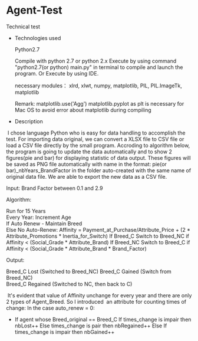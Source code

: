 # Agent-Test
Technical test 

- Technologies used

  Python2.7

  Compile with python 2.7 or python 2.x
  Execute by using command "python2.7(or python) main.py" in terminal to compile and launch the program.
  Or Execute by using IDE.

  necessary modules：
  xlrd, xlwt, numpy, matplotlib, PIL, PIL.ImageTk,  matplotlib
  
  Remark:
  matplotlib.use('Agg') matplotlib.pyplot as plt is necessary for Mac OS to avoid error about matplotlib during compiling
  

- Description
  
  I chose language Python who is easy for data handling to accomplish the test. For importing data original, we can convert a XLSX file to CSV file or load a CSV file directly by the small program. Accroding to algorithm below, the program is going to update the data automatically and to show 2 figures(pie and bar) for displaying statistic of data output. These figures will be saved as PNG file automatically with name in the format: pie(or bar)_nbYears_BrandFactor in the folder auto-created with the same name of original data file. We are able to export the new data as a CSV file.

  Input: Brand Factor between 0.1 and 2.9

  Algorithm:

  Run for 15 Years        
      Every Year: Increment Age   
      If Auto Renew - Maintain Breed  
      Else No Auto-Renew: 
          Affinity =  Payment_at_Purchase/Attribute_Price + (2 * Attribute_Promotions * Inertia_for_Switch)
          If Breed_C  Switch to Breed_NC if Affinity < (Social_Grade * Attribute_Brand)
          If Breed_NC Switch to Breed_C if Affinity < (Social_Grade * Attribute_Brand * Brand_Factor)

  Output: 

  Breed_C Lost (Switched to Breed_NC) 
  Breed_C Gained (Switch from Breed_NC)   
  Breed_C Regained (Switched to NC, then back to C)
  
  It's evident that value of Affinity unchange for every year and there are only 2 types of Agent_Breed. So I introduced
  an attribute for counting times of change:
  In the case auto_renew = 0:
  - If agent whose Breed_original == Breed_C 
      If times_change is impair then nbLost++
      Else times_change is pair then nbRegained++
    Else 
      If times_change is impair then nbGained++
